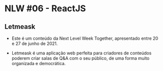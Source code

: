 # NLW #06 - ReactJS

## Letmeask

- Este é um conteúdo da Next Level Week Together, apresentado entre 20 e 27 de junho de 2021.

- Letmeask é uma aplicação web perfeita para criadores de conteúdos poderem criar salas de Q&A com o seu público, de uma forma muito organizada e democrática.